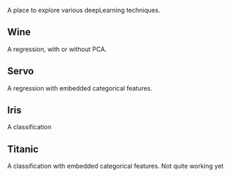 A place to explore various deepLearning techniques.

## Wine

A regression, with or without PCA.

## Servo

A regression with embedded categorical features.

## Iris

A classification

## Titanic

A classification with embedded categorical features. Not quite working yet
